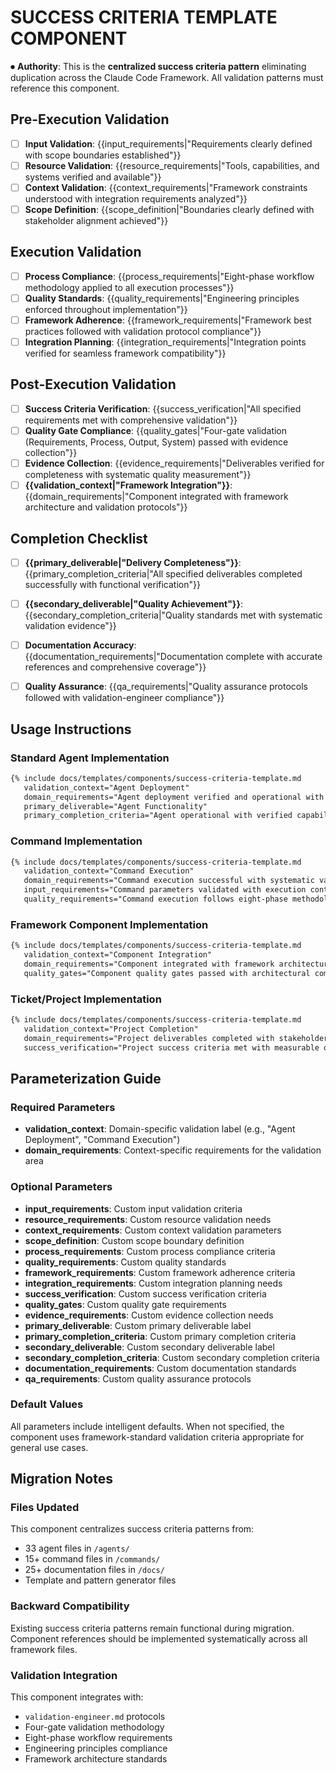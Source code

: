 
# SUCCESS CRITERIA TEMPLATE COMPONENT

⏺ **Authority**: This is the **centralized success criteria pattern** eliminating duplication across the Claude Code Framework. All validation patterns must reference this component.

## Pre-Execution Validation
- [ ] **Input Validation**: {{input_requirements|"Requirements clearly defined with scope boundaries established"}}
- [ ] **Resource Validation**: {{resource_requirements|"Tools, capabilities, and systems verified and available"}}
- [ ] **Context Validation**: {{context_requirements|"Framework constraints understood with integration requirements analyzed"}}
- [ ] **Scope Definition**: {{scope_definition|"Boundaries clearly defined with stakeholder alignment achieved"}}

## Execution Validation
- [ ] **Process Compliance**: {{process_requirements|"Eight-phase workflow methodology applied to all execution processes"}}
- [ ] **Quality Standards**: {{quality_requirements|"Engineering principles enforced throughout implementation"}}
- [ ] **Framework Adherence**: {{framework_requirements|"Framework best practices followed with validation protocol compliance"}}
- [ ] **Integration Planning**: {{integration_requirements|"Integration points verified for seamless framework compatibility"}}

## Post-Execution Validation
- [ ] **Success Criteria Verification**: {{success_verification|"All specified requirements met with comprehensive validation"}}
- [ ] **Quality Gate Compliance**: {{quality_gates|"Four-gate validation (Requirements, Process, Output, System) passed with evidence collection"}}
- [ ] **Evidence Collection**: {{evidence_requirements|"Deliverables verified for completeness with systematic quality measurement"}}
- [ ] **{{validation_context|"Framework Integration"}}**: {{domain_requirements|"Component integrated with framework architecture and validation protocols"}}

## Completion Checklist
- [ ] **{{primary_deliverable|"Delivery Completeness"}}**: {{primary_completion_criteria|"All specified deliverables completed successfully with functional verification"}}
- [ ] **{{secondary_deliverable|"Quality Achievement"}}**: {{secondary_completion_criteria|"Quality standards met with systematic validation evidence"}}
- [ ] **Documentation Accuracy**: {{documentation_requirements|"Documentation complete with accurate references and comprehensive coverage"}}
- [ ] **Quality Assurance**: {{qa_requirements|"Quality assurance protocols followed with validation-engineer compliance"}}


## Usage Instructions

### Standard Agent Implementation
```markdown
{% include docs/templates/components/success-criteria-template.md 
   validation_context="Agent Deployment"
   domain_requirements="Agent deployment verified and operational with framework integration"
   primary_deliverable="Agent Functionality"
   primary_completion_criteria="Agent operational with verified capabilities and integration protocols" %}
```

### Command Implementation
```markdown
{% include docs/templates/components/success-criteria-template.md 
   validation_context="Command Execution"
   domain_requirements="Command execution successful with systematic validation"
   input_requirements="Command parameters validated with execution context established"
   quality_requirements="Command execution follows eight-phase methodology" %}
```

### Framework Component Implementation
```markdown
{% include docs/templates/components/success-criteria-template.md 
   validation_context="Component Integration"
   domain_requirements="Component integrated with framework architecture successfully"
   quality_gates="Component quality gates passed with architectural compliance verified" %}
```

### Ticket/Project Implementation
```markdown
{% include docs/templates/components/success-criteria-template.md 
   validation_context="Project Completion"
   domain_requirements="Project deliverables completed with stakeholder acceptance"
   success_verification="Project success criteria met with measurable outcomes achieved" %}
```


## Parameterization Guide

### Required Parameters
- **validation_context**: Domain-specific validation label (e.g., "Agent Deployment", "Command Execution")
- **domain_requirements**: Context-specific requirements for the validation area

### Optional Parameters
- **input_requirements**: Custom input validation criteria
- **resource_requirements**: Custom resource validation needs
- **context_requirements**: Custom context validation parameters
- **scope_definition**: Custom scope boundary definition
- **process_requirements**: Custom process compliance criteria
- **quality_requirements**: Custom quality standards
- **framework_requirements**: Custom framework adherence criteria
- **integration_requirements**: Custom integration planning needs
- **success_verification**: Custom success verification criteria
- **quality_gates**: Custom quality gate requirements
- **evidence_requirements**: Custom evidence collection needs
- **primary_deliverable**: Custom primary deliverable label
- **primary_completion_criteria**: Custom primary completion criteria
- **secondary_deliverable**: Custom secondary deliverable label
- **secondary_completion_criteria**: Custom secondary completion criteria
- **documentation_requirements**: Custom documentation standards
- **qa_requirements**: Custom quality assurance protocols

### Default Values
All parameters include intelligent defaults. When not specified, the component uses framework-standard validation criteria appropriate for general use cases.


## Migration Notes

### Files Updated
This component centralizes success criteria patterns from:
- 33 agent files in `/agents/`
- 15+ command files in `/commands/`
- 25+ documentation files in `/docs/`
- Template and pattern generator files

### Backward Compatibility
Existing success criteria patterns remain functional during migration. Component references should be implemented systematically across all framework files.

### Validation Integration
This component integrates with:
- `validation-engineer.md` protocols
- Four-gate validation methodology
- Eight-phase workflow requirements
- Engineering principles compliance
- Framework architecture standards
